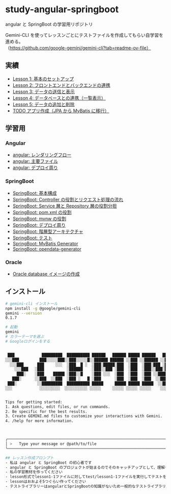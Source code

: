 # study-angular-springboot

angular と SpringBoot の学習用リポジトリ

Gemini-CLI を使ってレッスンごとにテストファイルを作成してもらい自学習を進める。（https://github.com/google-gemini/gemini-cli?tab=readme-ov-file）

## 実績

- [Lesson 1: 基本のセットアップ](./documents/lesson1-summary.md)
- [Lesson 2: フロントエンドとバックエンドの連携](./documents/lesson2-summary.md)
- [Lesson 3: データの送信と表示](./documents/lesson3-summary.md)
- [Lesson 4: データベースとの連携（一覧表示）](./documents/lesson4-summary.md)
- [Lesson 5: データの追加と削除](./documents/lesson5-summary.md)
- [TODO アプリ作成（JPA から MyBatis に移行）](./documents/todoApp.md)

## 学習用

### Angular

- [angular: レンダリングフロー](./documents/angular/rendering.md)
- [angular: 主要ファイル](./documents/angular/files.md)
- [angular: デプロイ周り](./documents/angular/deploy.md)

### SpringBoot

- [SpringBoot: 基本構成](./documents/springboot/base.md)
- [SpringBoot: Controller の役割とリクエスト処理の流れ](./documents/springboot/request-flow.md)
- [SpringBoot: Service 層と Repository 層の役割分担](./documents/springboot/service.md)
- [SpringBoot: pom.xml の役割](./documents/springboot/pom.md)
- [SpringBoot: mvnw の役割](./documents/springboot/mvnw.md)
- [SpringBoot: デプロイ周り](./documents/springboot/deploy.md)
- [SpringBoot: 階層型アーキテクチャ](./documents/springboot/layerd.md)
- [SpringBoot: テスト](./documents/springboot/test.md)
- [SpringBoot: MyBatis Generator](./documents/springboot/mybatis-generator.md)
- [SpringBoot: opendata-generator](./documents/springboot/opendata-generator.md)

### Oracle

- [Oracle database イメージの作成](./documents/oracle/local.md)

## インストール

```sh
# gemini-cli インストール
npm install -g @google/gemini-cli
gemini --version
0.1.7

# 起動
gemini
# カラーテーマを選ぶ
# Googleログインをする


 ███            █████████  ██████████ ██████   ██████ █████ ██████   █████ █████
░░░███         ███░░░░░███░░███░░░░░█░░██████ ██████ ░░███ ░░██████ ░░███ ░░███
  ░░░███      ███     ░░░  ░███  █ ░  ░███░█████░███  ░███  ░███░███ ░███  ░███
    ░░░███   ░███          ░██████    ░███░░███ ░███  ░███  ░███░░███░███  ░███
     ███░    ░███    █████ ░███░░█    ░███ ░░░  ░███  ░███  ░███ ░░██████  ░███
   ███░      ░░███  ░░███  ░███ ░   █ ░███      ░███  ░███  ░███  ░░█████  ░███
 ███░         ░░█████████  ██████████ █████     █████ █████ █████  ░░█████ █████
░░░            ░░░░░░░░░  ░░░░░░░░░░ ░░░░░     ░░░░░ ░░░░░ ░░░░░    ░░░░░ ░░░░░


Tips for getting started:
1. Ask questions, edit files, or run commands.
2. Be specific for the best results.
3. Create GEMINI.md files to customize your interactions with Gemini.
4. /help for more information.



╭───────────────────────────────────────────────────────────────────────────────────────────────────────────────────────────────────────╮
│ >   Type your message or @path/to/file                                                                                                │
╰───────────────────────────────────────────────────────────────────────────────────────────────────────────────────────────────────────╯

## レッスン作成プロンプト
- 私は angular と SpringBoot の初心者です
- angular と SpringBoot のプロジェクトが始まるのでそのキャッチアップとして、理解を深めたいです
- 私の学習教材を作ってください
- lesson形式でlesson1-1ファイルに対してtest/lesson1-1ファイルを実行してテストを通すことで学習を進めていきます
- lessonはおおよそ5つぐらい作ってください
- テストライブラリーはangularとSpringBootの知識がないため一般的なテストライブラリを教えてください
```
